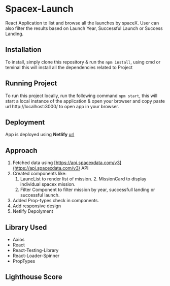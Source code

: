 # Spacex-Launch

React Application to list and browse all the launches by spaceX.
User can also filter the results based on Launch Year, Successful Launch or Success Landing.

## Installation

To install, simply clone this repository & run the `npm install`, using cmd or teminal this will install all the dependencies related to Project

## Running Project

To run this project locally, run the following command `npm start`, this will start a local instance of the application & open your browser and copy paste url http://localhost:3000/ to open app in your browser.

## Deployment

App is deployed using **Netlify** [url](url)

## Approach

1. Fetched data using [https://api.spacexdata.com/v3](https://api.spacexdata.com/v3) API
2. Created components like:
   1. LauncList to render list of mission. 2. MissionCard to display individual spacex mission.
   2. Filter Component to filter mission by year, successfull landing or successful launch.
3. Added Prop-types check in components.
4. Add responsive design
5. Netlify Depolyment

## Library Used

- Axios
- React
- React-Testing-Library
- React-Loader-Spinner
- PropTypes

## Lighthouse Score
